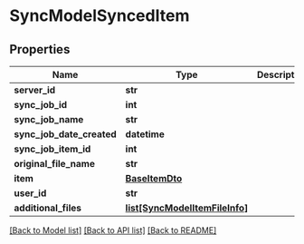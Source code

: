 # SyncModelSyncedItem

## Properties
Name | Type | Description | Notes
------------ | ------------- | ------------- | -------------
**server_id** | **str** |  | [optional] 
**sync_job_id** | **int** |  | [optional] 
**sync_job_name** | **str** |  | [optional] 
**sync_job_date_created** | **datetime** |  | [optional] 
**sync_job_item_id** | **int** |  | [optional] 
**original_file_name** | **str** |  | [optional] 
**item** | [**BaseItemDto**](BaseItemDto.md) |  | [optional] 
**user_id** | **str** |  | [optional] 
**additional_files** | [**list[SyncModelItemFileInfo]**](SyncModelItemFileInfo.md) |  | [optional] 

[[Back to Model list]](../README.md#documentation-for-models) [[Back to API list]](../README.md#documentation-for-api-endpoints) [[Back to README]](../README.md)

